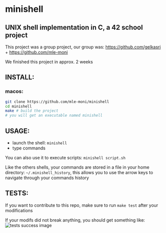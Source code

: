 # minishell

## UNIX shell implementation in C, a 42 school project

This project was a group project, our group was: https://github.com/gelkasri + https://github.com/mle-moni

We finished this project in approx. 2 weeks

## INSTALL:

### macos:

```zsh
git clone https://github.com/mle-moni/minishell
cd minishell
make # build the project
# you will get an executable named minishell
```

## USAGE:

- launch the shell: `minishell`
- type commands

You can also use it to execute scripts: `minishell script.sh`

Like the others shells, your commands are stored in a file in your home directory: `~/.minishell_history`, this allows you to use the arrow keys to navigate through your commands history

## TESTS:

If you want to contribute to this repo, make sure to run `make test` after your modifications

If your modifs did not break anything, you should get something like:
![tests success image](https://github.com/mle-moni/minishell/debug/tests/tests.png)